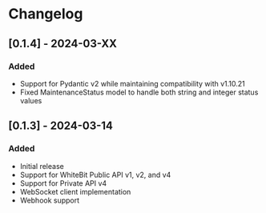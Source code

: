 # Changelog

## [0.1.4] - 2024-03-XX

### Added
- Support for Pydantic v2 while maintaining compatibility with v1.10.21
- Fixed MaintenanceStatus model to handle both string and integer status values

## [0.1.3] - 2024-03-14

### Added
- Initial release
- Support for WhiteBit Public API v1, v2, and v4
- Support for Private API v4
- WebSocket client implementation
- Webhook support
